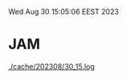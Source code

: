Wed Aug 30 15:05:06 EEST 2023
# JAM
<a href='./cache/202308/30_15.log'>./cache/202308/30_15.log</a>
